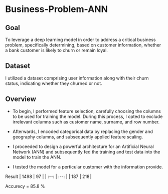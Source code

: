 # Business-Problem-ANN

## Goal 
To leverage a deep learning model in order to address a critical business problem, specifically determining, based on customer information, whether a bank customer is likely to churn or remain loyal.

## Dataset
I utilized a dataset comprising user information along with their churn status, indicating whether they churned or not.

## Overview 
* To begin, I performed feature selection, carefully choosing the columns to be used for training the model. During this process, I opted to exclude irrelevant columns such as customer name, surname, and row number.

* Afterwards, I encoded categorical data by replacing the gender and geography columns, and subsequently applied feature scaling.

* I proceeded to design a powerful architecture for an Artificial Neural Network (ANN) and subsequently fed the training and test data into the model to train the ANN.
* I tested the model for a perticular customer with the information provide.

Result
| 1498 | 97 | 
| :--: | :--: |
| 187  | 218|

Accurecy = 85.8 %
